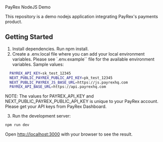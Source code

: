PayRex NodeJS Demo

This repository is a demo nodejs application integrating PayRex's payments product.

## Getting Started

1. Install dependencies. Run npm install.
2. Create a .env.local file where you can add your local environment variables. Please see `.env.example`` file for the available environment variables.
  Sample values:

```bash
  PAYREX_API_KEY=sk_test_12345
  NEXT_PUBLIC_PAYREX_PUBLIC_API_KEY=pk_test_12345
  NEXT_PUBLIC_PAYREX_JS_BASE_URL=https://js.payrexhq.com
  PAYREX_API_BASE_URL=https://api.payrexhq.com
```

NOTE: The values for PAYREX_API_KEY and NEXT_PUBLIC_PAYREX_PUBLIC_API_KEY is unique to your PayRex account. Please get your API keys from PayRex Dashboard.

3. Run the development server:

```bash
npm run dev
```

Open [http://localhost:3000](http://localhost:3000) with your browser to see the result.